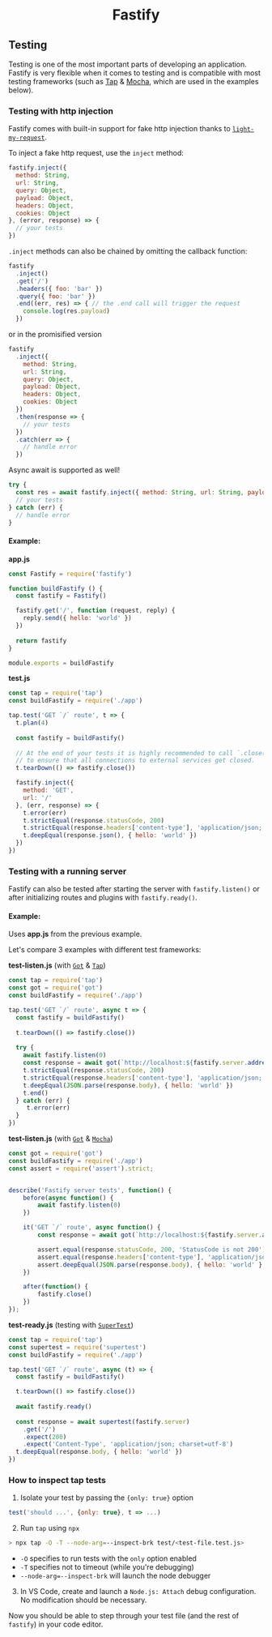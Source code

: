 <h1 align="center">Fastify</h1>

## Testing
Testing is one of the most important parts of developing an application. Fastify is very flexible when it comes to testing and is compatible with most testing frameworks (such as [Tap](https://www.npmjs.com/package/tap) & [Mocha](https://www.npmjs.com/package/mocha), which are used in the examples below).

<a name="inject"></a>
### Testing with http injection
Fastify comes with built-in support for fake http injection thanks to [`light-my-request`](https://github.com/fastify/light-my-request).

To inject a fake http request, use the `inject` method:
```js
fastify.inject({
  method: String,
  url: String,
  query: Object,
  payload: Object,
  headers: Object,
  cookies: Object
}, (error, response) => {
  // your tests
})
```

`.inject` methods can also be chained by omitting the callback function:

```js
fastify
  .inject()
  .get('/')
  .headers({ foo: 'bar' })
  .query({ foo: 'bar' })
  .end((err, res) => { // the .end call will trigger the request
    console.log(res.payload)
  })
```

or in the promisified version

```js
fastify
  .inject({
    method: String,
    url: String,
    query: Object,
    payload: Object,
    headers: Object,
    cookies: Object
  })
  .then(response => {
    // your tests
  })
  .catch(err => {
    // handle error
  })
```

Async await is supported as well!
```js
try {
  const res = await fastify.inject({ method: String, url: String, payload: Object, headers: Object })
  // your tests
} catch (err) {
  // handle error
}
```

#### Example:

**app.js**
```js
const Fastify = require('fastify')

function buildFastify () {
  const fastify = Fastify()

  fastify.get('/', function (request, reply) {
    reply.send({ hello: 'world' })
  })
  
  return fastify
}

module.exports = buildFastify
```

**test.js**
```js
const tap = require('tap')
const buildFastify = require('./app')

tap.test('GET `/` route', t => {
  t.plan(4)
  
  const fastify = buildFastify()
  
  // At the end of your tests it is highly recommended to call `.close()`
  // to ensure that all connections to external services get closed.
  t.tearDown(() => fastify.close())

  fastify.inject({
    method: 'GET',
    url: '/'
  }, (err, response) => {
    t.error(err)
    t.strictEqual(response.statusCode, 200)
    t.strictEqual(response.headers['content-type'], 'application/json; charset=utf-8')
    t.deepEqual(response.json(), { hello: 'world' })
  })
})
```

### Testing with a running server
Fastify can also be tested after starting the server with `fastify.listen()` or after initializing routes and plugins with `fastify.ready()`.

#### Example:

Uses **app.js** from the previous example.

Let's compare 3 examples with different test frameworks:

**test-listen.js** (with [`Got`](https://www.npmjs.com/package/got) & [`Tap`](https://www.npmjs.com/package/tap))
```js
const tap = require('tap')
const got = require('got')
const buildFastify = require('./app')

tap.test('GET `/` route', async t => {
  const fastify = buildFastify()
  
  t.tearDown(() => fastify.close())
  
  try {
    await fastify.listen(0)
    const response = await got(`http://localhost:${fastify.server.address().port}`)
    t.strictEqual(response.statusCode, 200)
    t.strictEqual(response.headers['content-type'], 'application/json; charset=utf-8')
    t.deepEqual(JSON.parse(response.body), { hello: 'world' })
    t.end()
  } catch (err) {
     t.error(err)
  }
})
```

**test-listen.js** (with [`Got`](https://www.npmjs.com/package/got) & [`Mocha`](https://www.npmjs.com/package/mocha))
```js
const got = require('got')
const buildFastify = require('./app')
const assert = require('assert').strict;


describe('Fastify server tests', function() {
    before(async function() {
        await fastify.listen(0)
    })

    it('GET `/` route', async function() {
        const response = await got(`http://localhost:${fastify.server.address().port}`)

        assert.equal(response.statusCode, 200, 'StatusCode is not 200')
        assert.equal(response.headers['content-type'], 'application/json; charset=utf-8', 'Content-Type is not JSON')
        assert.deepEqual(JSON.parse(response.body), { hello: 'world' }, 'Expected another body')
    })

    after(function() {
        fastify.close()
    })
});
```

**test-ready.js** (testing with [`SuperTest`](https://www.npmjs.com/package/supertest))
```js
const tap = require('tap')
const supertest = require('supertest')
const buildFastify = require('./app')

tap.test('GET `/` route', async (t) => {
  const fastify = buildFastify()

  t.tearDown(() => fastify.close())
  
  await fastify.ready()
  
  const response = await supertest(fastify.server)
    .get('/')
    .expect(200)
    .expect('Content-Type', 'application/json; charset=utf-8')
  t.deepEqual(response.body, { hello: 'world' })
})
```

### How to inspect tap tests
1. Isolate your test by passing the `{only: true}` option
```javascript
test('should ...', {only: true}, t => ...)
```
2. Run `tap` using `npx`
```bash
> npx tap -O -T --node-arg=--inspect-brk test/<test-file.test.js>
```
- `-O` specifies to run tests with the `only` option enabled
- `-T` specifies not to timeout (while you're debugging)
- `--node-arg=--inspect-brk` will launch the node debugger
3. In VS Code, create and launch a `Node.js: Attach` debug configuration. No modification should be necessary.

Now you should be able to step through your test file (and the rest of `fastify`) in your code editor.
